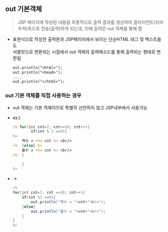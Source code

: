 ## out 기본객체
>JSP 페이지에 작성된 내용을 최종적으로 출력 결과를 생성하여 클라이언트(브라우저)측으로 전송(출력)하게 되는데, 이때 출력은 out 객체를 통해 함
- 표현식으로 작성한 출력문과 JSP페이지에서 보이는 단순HTML 태그 및 텍스트들도 <br>서블릿으로 변환되는 시점에서 out 객체의 출력메소드를 통해 출력되는 형태로 변환됨

    ```jsp
    out.println("<html>");
    out.println("<head>");
    ....
    out.println("</html>");
    ```
### out 기본 객체를 직접 사용하는 경우
- out 객체는 기본 객체이므로 특별히 선언하지 않고 JSP내부에서 사용가능

- ex:)
    ```jsp
    <% for(int cnt=1; cnt<=10; cnt++){
            if(cnt % 2 ==0){
    %>
        짝수 = <%= cnt %> <br/>
    <%  }else{ %>
        홀수 = <%= cnt %> <br/>
    <%  }
            
        }
    %>
    ```
- ->
    ```jsp
    <%
    for(int cnt=1; cnt <=10; cnt++){
        if(cnt %2 ==0){
            out.println("짝수 = "+cnt+"<br>");
        }else{
            out.println("홀수 = "+cnt+"<br>");
        }
    }
    %>
    
    ```